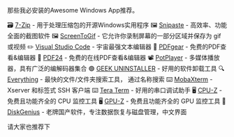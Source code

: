 那些我必安装的Awesome Windows App推荐。

🗃️ [7-Zip](http://www.7-zip.org/) - 用于处理压缩包的开源Windows实用程序
🖼️ [Snipaste](https://snipaste.com/) - 高效率、功能全面的截图软件
🖼️ [ScreenToGif](http://www.screentogif.com/) - 它允许你录制屏幕的一部分区域并保存为 gif 或视频
✏️ [Visual Studio Code](https://code.visualstudio.com/) - 宇宙最强文本编辑器
📝 [PDFgear](https://www.pdfgear.com/) - 免费的PDF查看&编辑器
📝 [PDF24](https://tools.pdf24.org/) - 免费的在线PDF查看&编辑器
📽️ [PotPlayer](http://potplayer.daum.net/) - 多媒体播放器，具有广泛的编解码器集合
🟢 [GEEK UNINSTALLER](https://geekuninstaller.com/) - 好用的软件卸载工具
🔍 [Everything](http://www.voidtools.com/) - 最快的文件/文件夹搜索工具， 通过名称搜索
⌨️ [MobaXterm](http://mobaxterm.mobatek.net/) - Xserver 和标签式 SSH 客户端
⌨️ [Tera Term](https://teratermproject.github.io/index-en.html) - 好用的串口调试助手
🖥️ [CPU-Z](http://www.cpuid.com/softwares/cpu-z.html) - 免费且功能齐全的 CPU 监控工具
🖥️ [GPU-Z](http://www.techpowerup.com/gpuz/) - 免费且功能齐全的 GPU 监控工具
💾 [DiskGenius](https://www.diskgenius.cn/) - 老牌国产软件，专注数据恢复与磁盘管理，中文界面

请大家也推荐下